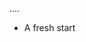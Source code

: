 ....

- A fresh start

<!---
danluaman/danluaman is a ✨ special ✨ repository because its `README.md` (this file) appears on your GitHub profile.
You can click the Preview link to take a look at your changes.
--->
